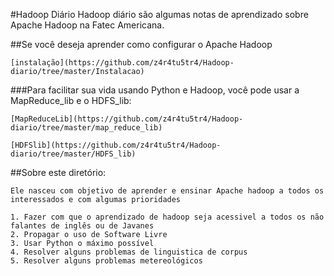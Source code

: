 #Hadoop Diário
Hadoop diário são algumas notas de aprendizado sobre Apache Hadoop na Fatec Americana.

##Se você deseja aprender como configurar o Apache Hadoop

	[instalação](https://github.com/z4r4tu5tr4/Hadoop-diario/tree/master/Instalacao)

###Para facilitar sua vida usando Python e Hadoop, você pode usar a MapReduce_lib e o HDFS_lib:

	[MapReduceLib](https://github.com/z4r4tu5tr4/Hadoop-diario/tree/master/map_reduce_lib)
	
	[HDFSlib](https://github.com/z4r4tu5tr4/Hadoop-diario/tree/master/HDFS_lib)


##Sobre este diretório:

	Ele nasceu com objetivo de aprender e ensinar Apache hadoop a todos os interessados e com algumas prioridades

	1. Fazer com que o aprendizado de hadoop seja acessivel a todos os não falantes de inglês ou de Javanes
	2. Propagar o uso de Software Livre
	3. Usar Python o máximo possível
	4. Resolver alguns problemas de linguistica de corpus
	5. Resolver alguns problemas metereológicos
